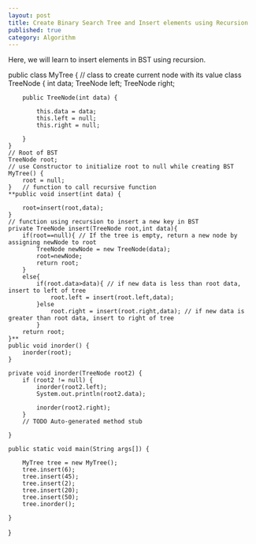 ```yaml
---
layout: post
title: Create Binary Search Tree and Insert elements using Recursion
published: true
category: Algorithm
---
```

Here, we will learn to insert elements in BST using recursion. 



public class MyTree {
	// class to create current node with its value
	class TreeNode {
		int data;
		TreeNode left;
		TreeNode right;

		public TreeNode(int data) {

			this.data = data;
			this.left = null;
			this.right = null;

		}
	}
	// Root of BST
	TreeNode root;
	// use Constructor to initialize root to null while creating BST
	MyTree() {
		root = null;
	}	// function to call recursive function
	**public void insert(int data) {
		
		root=insert(root,data);
	}
	// function using recursion to insert a new key in BST
	private TreeNode insert(TreeNode root,int data){
		if(root==null){ // If the tree is empty, return a new node by assigning newNode to root
			TreeNode newNode = new TreeNode(data);
			root=newNode;
			return root;
		}
		else{
			if(root.data>data){ // if new data is less than root data, insert to left of tree
				root.left = insert(root.left,data);
			}else
				root.right = insert(root.right,data); // if new data is greater than root data, insert to right of tree
			}
		return root;
	}**
	public void inorder() {
		inorder(root);
	}

	private void inorder(TreeNode root2) {
		if (root2 != null) {
			inorder(root2.left);
			System.out.println(root2.data);

			inorder(root2.right);
		}
		// TODO Auto-generated method stub

	}

	public static void main(String args[]) {

		MyTree tree = new MyTree();
		tree.insert(6);
		tree.insert(45);
		tree.insert(2);
		tree.insert(20);
		tree.insert(50);
		tree.inorder(); 

	}

}
```

